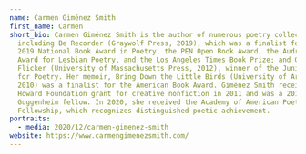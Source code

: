 ```yaml
---
name: Carmen Giménez Smith
first_name: Carmen
short_bio: Carmen Giménez Smith is the author of numerous poetry collections,
  including Be Recorder (Graywolf Press, 2019), which was a finalist for the
  2019 National Book Award in Poetry, the PEN Open Book Award, the Audre Lorde
  Award for Lesbian Poetry, and the Los Angeles Times Book Prize; and Goodbye,
  Flicker (University of Massachusetts Press, 2012), winner of the Juniper Prize
  for Poetry. Her memoir, Bring Down the Little Birds (University of Arizona,
  2010) was a finalist for the American Book Award. Giménez Smith received a
  Howard Foundation grant for creative nonfiction in 2011 and was a 2019
  Guggenheim fellow. In 2020, she received the Academy of American Poets
  Fellowship, which recognizes distinguished poetic achievement.
portraits:
  - media: 2020/12/carmen-gimenez-smith
website: https://www.carmengimenezsmith.com/
---
```

